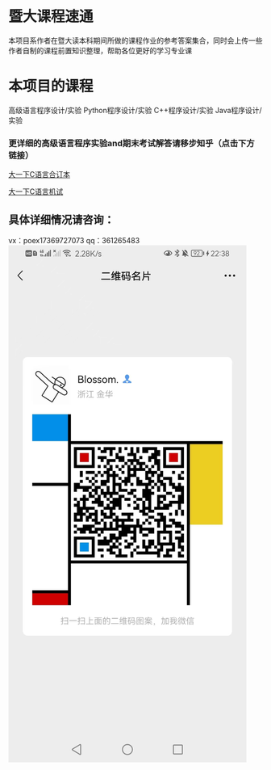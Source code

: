 # 暨大课程速通
本项目系作者在暨大读本科期间所做的课程作业的参考答案集合，同时会上传一些作者自制的课程前置知识整理，帮助各位更好的学习专业课


# 本项目的课程

高级语言程序设计/实验
Python程序设计/实验
C++程序设计/实验
Java程序设计/实验

### 更详细的高级语言程序实验and期末考试解答请移步知乎（点击下方链接）

[大一下C语言合订本](https://zhuanlan.zhihu.com/p/525415502)

[大一下C语言机试](https://zhuanlan.zhihu.com/p/530389425)

## 具体详细情况请咨询：
vx：poex17369727073
qq：361265483
![vx](微信图片_20220919223851.jpg)

